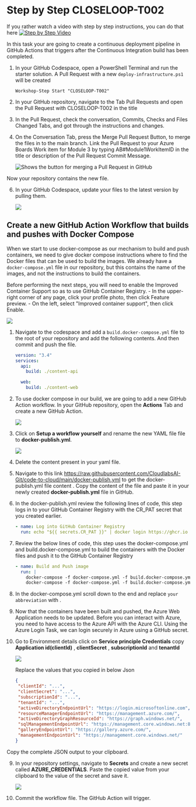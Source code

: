 # Step by Step CLOSELOOP-T002

If you rather watch a video with step by step instructions, you can do that here
[![Step by Step Video](https://img.youtube.com/vi/KeucYraZ5Qo/0.jpg)](https://www.youtube.com/watch?v=KeucYraZ5Qo)

In this task your are going to create a continuous deployment pipeline in GitHub Actions that triggers after the Continuous Integration build has been completed. 


1. In your GitHub Codespace, open a PowerShell Terminal and run the starter solution. A Pull Request with a new `deploy-infrastructure.ps1` will be created

      ```
      Workshop-Step Start "CLOSELOOP-T002"
      ```

2. In your GitHub repository, navigate to the Tab Pull Requests and open the Pull Request with CLOSELOOP-T002 in the title

3. In the Pull Request, check the conversation, Commits, Checks and Files Changed Tabs, and got through the instructions and changes.

4. On the Conversation Tab, press the Merge Pull Request Button, to merge the files in to the main branch. Link the Pull Request to your Azure Boards Work item for Module 3 by typing AB#Module1WorkItemID in the title or description of the Pull Request Commit Message. 

      ![Shows the button for merging a Pull Request in GitHub](https://raw.githubusercontent.com/CloudLabsAI-Azure/AIW-DevOps/main/Assets/mergePullRequest.png)

Now your repository contains the new file.

6. In your GitHub Codespace, update your files to the latest version by pulling them.

      ![](https://raw.githubusercontent.com/CloudLabsAI-Azure/AIW-DevOps/main/Assets/2020-10-05-12-10-11.png)

## Create a new GitHub Action Workflow that builds and pushes with Docker Compose

When we start to use docker-compose as our mechanism to build and push containers, we need to give docker compose instructions where to find the Docker files that can be used to build the images. We already have a `docker-compose.yml` file in our repository, but this contains the name of the images, and not the instructions to build the containers. 

Before performing the next steps, you will need to enable the Improved Container Support so as to use GitHub Container Registry.
      - In the upper-right corner of any page, click your profile photo, then click Feature preview.
      - On the left, select "Improved container support", then click Enable.
      
 ![](https://raw.githubusercontent.com/CloudLabsAI-Azure/AIW-DevOps/main/Assets/enable-container-support.gif)


1. Navigate to the codespace and add a `build.docker-compose.yml` file to the root of your repository and add the following contents. And then commit and push the file.

   ```YAML
   version: "3.4"
   services:
     api:
       build: ./content-api

     web:
       build: ./content-web
   ```

2. To use docker compose in our build, we are going to add a new GitHub Action workflow. In your GitHub repository, open the **Actions** Tab and create a new GitHub Action.

   ![](https://raw.githubusercontent.com/CloudLabsAI-Azure/AIW-DevOps/main/Assets/NewGHAction.png)

3. Click on **Setup a workflow yourself** and rename the new YAML file file to **docker-publish.yml**.

   ![](https://raw.githubusercontent.com/CloudLabsAI-Azure/AIW-DevOps/main/Assets/simplewf.png)

4. Delete the content present in your yaml file.

5. Navigate to this link https://raw.githubusercontent.com/CloudlabsAI-Git/code-to-cloud/main/docker-publish.yml to get the docker-publish.yml file content . Copy the content of the file and paste it in your newly created **docker-publish.yml** file in GitHub.

4. In the docker-publish.yml review the following lines of code, this step logs in to your GitHub Container Registry with the CR_PAT secret that you created earlier.

   ```YAML
   - name: Log into GitHub Container Registry
     run: echo "${{ secrets.CR_PAT }}" | docker login https://ghcr.io -u ${{ github.actor }} --password-stdin
   ```

5. Review the below lines of code, this step uses the docker-compose.yml and build.docker-compose.yml to build the containers with the Docker files and push it to the GitHub Container Registry

   ```YAML
   - name: Build and Push image
     run: |  
       docker-compose -f docker-compose.yml -f build.docker-compose.yml build
       docker-compose -f docker-compose.yml -f build.docker-compose.yml push
   ```
   
6. In the docker-compose.yml scroll down to the end and replace `your abbreviation` with **<inject key="UniqueID" />**.

7. Now that the containers have been built and pushed, the Azure Web Application needs to be updated. Before you can interact with Azure, you need to have access to the Azure API with the Azure CLI. Using the Azure Login Task, we can login securely in Azure using a GitHub secret.

8. Go to Environment details click on **Service principle Credentials** copy **Application id(clientId)** , **clientSecret** , **subscriptionId** and **tenantId** 

   ![](https://raw.githubusercontent.com/CloudLabsAI-Azure/AIW-DevOps/main/Assets/sp-creds-auth.png)

   Replace the values that you copied in below Json
   ```JSON
   {
    "clientId": "...",
    "clientSecret": "...",
    "subscriptionId": "...",
    "tenantId": "...",
    "activeDirectoryEndpointUrl": "https://login.microsoftonline.com",
    "resourceManagerEndpointUrl": "https://management.azure.com/",
    "activeDirectoryGraphResourceId": "https://graph.windows.net/",
    "sqlManagementEndpointUrl": "https://management.core.windows.net:8443/",
    "galleryEndpointUrl": "https://gallery.azure.com/",
    "managementEndpointUrl": "https://management.core.windows.net/"
   }
   ```

Copy the complete JSON output to your clipboard.

9. In your repository settings, navigate to **Secrets** and create a new secret called **AZURE_CREDENTIALS**. Paste the copied value from your clipboard to the value of the secret and save it.

   ![](https://raw.githubusercontent.com/CloudLabsAI-Azure/AIW-DevOps/main/Assets/secretAZCRED.png)
        

10. Commit the workflow file. The GitHub Action will trigger.

